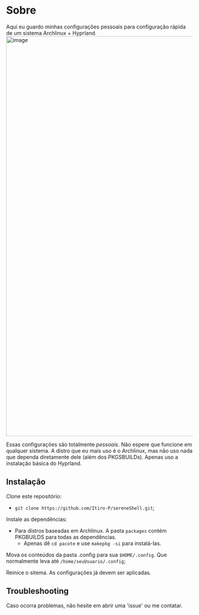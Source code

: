 # Sobre

Aqui eu guardo minhas configurações pessoais para configuração rápida de um sistema Archlinux + Hyprland.
<img width="1920" height="1080" alt="image" src="https://github.com/user-attachments/assets/1eba113f-37ed-4c71-a401-90c33e70b968" />

Essas configurações são totalmente *pessoais*. Não espere que funcione em qualquer sistema.
A distro que eu mais uso é o Archlinux, mas não uso nada que dependa diretamente dele (além dos PKGSBUILDs). Apenas uso a instalação básica do Hyprland.

## Instalação

Clone este repositório:
 - `git clone https://github.com/Itiro-P/sereneShell.git`;

Instale as dependências:
  - Para distros baseadas em Archlinux. A pasta `packages` contém PKGBUILDS para todas as dependências.
    - Apenas dê `cd pacote` e use `makepkg -si` para instalá-las.
 
 Mova os conteúdos da pasta .config para sua `$HOME/.config`. Que normalmente leva até `/home/seuUsuario/.config`;

Reinice o sitema. As configurações já devem ser aplicadas.

## Troubleshooting

Caso ocorra problemas, não hesite em  abrir uma 'issue' ou me contatar.
